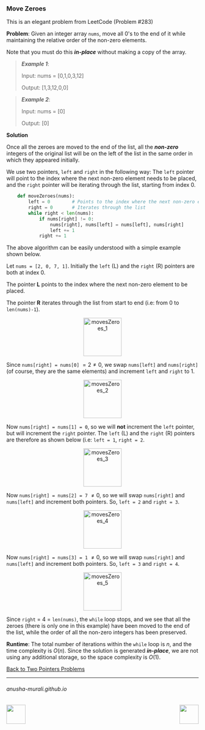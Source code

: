 ### Move Zeroes

This is an elegant problem from LeetCode (Problem #283)

**Problem**: Given an integer array `nums`, move all 0's to the end of it while maintaining the relative order 
of the non-zero elements.

Note that you must do this ***in-place*** without making a copy of the array.

 

> ***Example 1***:
> 
> Input: nums = [0,1,0,3,12]
> 
> Output: [1,3,12,0,0]


> ***Example 2***:
> 
> Input: nums = [0]
> 
> Output: [0]

**Solution**

Once all the zeroes are moved to the end of the list, all the ***non-zero*** integers of the original list will be on the left of the list in the same order in which they appeared initially. 

We use two pointers, `left` and `right` in the following way: The `left` pointer will point to the index where the next non-zero element needs to be placed, and the `right` pointer will be iterating through the list, starting from index 0.

```python
    def moveZeroes(nums):
        left = 0        # Points to the index where the next non-zero element will go
        right = 0       # Iterates through the list
        while right < len(nums):
            if nums[right] != 0:
                nums[right], nums[left] = nums[left], nums[right]
                left += 1
            right += 1
```

The above algorithm can be easily understood with a simple example shown below. 

Let `nums = [2, 0, 7, 1]`. Initially the `left` (L) and the `right` (R) pointers are both at index 0.

The pointer **L** points to the index where the next non-zero element to be placed.

The pointer **R** iterates through the list from start to end (i.e: from 0 to `len(nums)-1`).

<p align="center">
<img width="100" alt="movesZeroes_1" src="https://github.com/user-attachments/assets/212c47ae-88bf-448a-b506-864df9cbf487" />
</p>

Since `nums[right] = nums[0]` $=2\neq0$, we swap `nums[left]` and `nums[right]` (of course, they are the same elements) and increment `left` and `right` to 1.

<p align="center">
<img width="100" alt="movesZeroes_2" src="https://github.com/user-attachments/assets/84f0e054-91ae-4f94-999a-4949637e3a14" />
</p>

Now `nums[right] = nums[1] = 0`, so we will **not** increment the `left` pointer, but will increment the `right` pointer. The `left` (L) and the `right` (R) pointers are therefore as shown below (i.e: `left = 1`, `right = 2`.

<p align="center">
<img width="100" alt="movesZeroes_3" src="https://github.com/user-attachments/assets/2c7046ef-e28f-4c06-9399-451777b5704a" />
</p>

Now `nums[right] = nums[2] = 7` $\neq 0$, so we will swap `nums[right]` and `nums[left]` and increment both pointers. So, `left = 2` and `right = 3`.

<p align="center">
<img width="100" alt="movesZeroes_4" src="https://github.com/user-attachments/assets/ef8e982e-728a-4ceb-9b47-837b938b5b80" />
</p>

Now `nums[right] = nums[3] = 1` $\neq 0$, so we will swap `nums[right]` and `nums[left]` and increment both pointers. So, `left = 3` and `right = 4`.

<p align="center">
<img width="100" alt="movesZeroes_5" src="https://github.com/user-attachments/assets/4d4b6198-e52e-4389-8f0c-21971d33a2ea" />
</p>

Since `right` = 4 = `len(nums)`, the `while` loop stops, and we see that all the zeroes (there is only one in this example) have been moved to the end of the list, while the order of all the non-zero integers has been preserved.

**Runtime**: The total number of iterations within the `while` loop is $n$, and the time complexity is $O(n)$. Since the solution is generated ***in-place***, we are not using any additional storage, so the space complexity is $O(1)$.

[Back to Two Pointers Problems](./problems.md)

* * *
###### anusha-murali.github.io

<img src="https://github.com/anusha-murali/anusha-murali.github.io/assets/111596338/639243aa-2857-4595-a65a-7852762bb002" width="50" height="50" align="left">

[<img src="https://github.com/user-attachments/assets/989cfb30-4fb8-40f8-a812-8a054869aa32" width="50" height="50" align="right">](../index.md)
